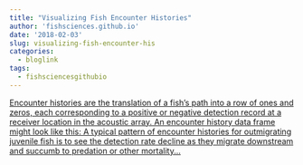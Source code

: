 ```yaml
---
title: "Visualizing Fish Encounter Histories"
author: 'fishsciences.github.io'
date: '2018-02-03'
slug: visualizing-fish-encounter-his
categories:
  - bloglink
tags:
  - fishsciencesgithubio
---
```


[Encounter histories are the translation of a fish’s path into a row of ones and zeros, each corresponding to a positive or negative detection record at a receiver location in the acoustic array. An encounter history data frame might look like this: A typical pattern of encounter histories for outmigrating juvenile fish is to see the detection rate decline as they migrate downstream and succumb to predation or other mortality...<click to read more>](https://fishsciences.github.io/post/visualizing-fish-encounter-histories/)

